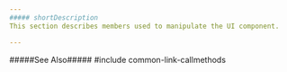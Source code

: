 ```yaml
---
##### shortDescription
This section describes members used to manipulate the UI component.

---
```

#####See Also#####
#include common-link-callmethods
